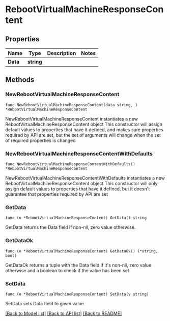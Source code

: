 # RebootVirtualMachineResponseContent

## Properties

Name | Type | Description | Notes
------------ | ------------- | ------------- | -------------
**Data** | **string** |  | 

## Methods

### NewRebootVirtualMachineResponseContent

`func NewRebootVirtualMachineResponseContent(data string, ) *RebootVirtualMachineResponseContent`

NewRebootVirtualMachineResponseContent instantiates a new RebootVirtualMachineResponseContent object
This constructor will assign default values to properties that have it defined,
and makes sure properties required by API are set, but the set of arguments
will change when the set of required properties is changed

### NewRebootVirtualMachineResponseContentWithDefaults

`func NewRebootVirtualMachineResponseContentWithDefaults() *RebootVirtualMachineResponseContent`

NewRebootVirtualMachineResponseContentWithDefaults instantiates a new RebootVirtualMachineResponseContent object
This constructor will only assign default values to properties that have it defined,
but it doesn't guarantee that properties required by API are set

### GetData

`func (o *RebootVirtualMachineResponseContent) GetData() string`

GetData returns the Data field if non-nil, zero value otherwise.

### GetDataOk

`func (o *RebootVirtualMachineResponseContent) GetDataOk() (*string, bool)`

GetDataOk returns a tuple with the Data field if it's non-nil, zero value otherwise
and a boolean to check if the value has been set.

### SetData

`func (o *RebootVirtualMachineResponseContent) SetData(v string)`

SetData sets Data field to given value.



[[Back to Model list]](../README.md#documentation-for-models) [[Back to API list]](../README.md#documentation-for-api-endpoints) [[Back to README]](../README.md)


